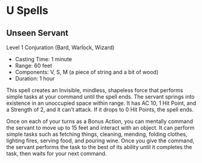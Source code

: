 <!-- Source: docs/SRD_CC_v5.2.1.pdf (U spells) -->

# U Spells

## Unseen Servant
Level 1 Conjuration (Bard, Warlock, Wizard)

- Casting Time: 1 minute
- Range: 60 feet
- Components: V, S, M (a piece of string and a bit of wood)
- Duration: 1 hour

This spell creates an Invisible, mindless, shapeless force that performs simple tasks at your command until the spell ends. The servant springs into existence in an unoccupied space within range. It has AC 10, 1 Hit Point, and a Strength of 2, and it can’t attack. If it drops to 0 Hit Points, the spell ends.

Once on each of your turns as a Bonus Action, you can mentally command the servant to move up to 15 feet and interact with an object. It can perform simple tasks such as fetching things, cleaning, mending, folding clothes, lighting fires, serving food, and pouring wine. Once you give the command, the servant performs the task to the best of its ability until it completes the task, then waits for your next command.

